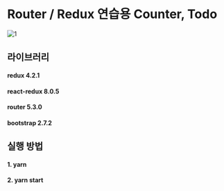 # Router / Redux 연습용 Counter, Todo
![1](https://user-images.githubusercontent.com/87690691/226263604-c7feb1c8-8ebc-43a3-aa76-e8b437d6029c.png)





## 라이브러리
#### redux 4.2.1
#### react-redux 8.0.5
#### router 5.3.0
#### bootstrap 2.7.2






## 실행 방법
#### 1. yarn
#### 2. yarn start
